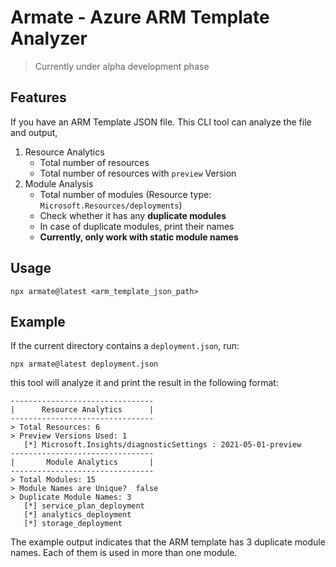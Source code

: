 # Armate - Azure ARM Template Analyzer

> Currently under alpha development phase

## Features
If you have an ARM Template JSON file. This CLI tool can analyze the file and output,
1. Resource Analytics
   - Total number of resources
   - Total number of resources with `preview` Version
2. Module Analysis
   - Total number of modules (Resource type: `Microsoft.Resources/deployments`)
   - Check whether it has any **duplicate modules**
   - In case of duplicate modules, print their names
   - **Currently, only work with static module names**

## Usage
```
npx armate@latest <arm_template_json_path>
```

## Example

If the current directory contains a `deployment.json`, run:
```
npx armate@latest deployment.json
```

 this tool will analyze it and print the result in the following format:
```
--------------------------------
|      Resource Analytics      |
--------------------------------
> Total Resources: 6
> Preview Versions Used: 1
   [*] Microsoft.Insights/diagnosticSettings : 2021-05-01-preview
--------------------------------
|       Module Analytics       |
--------------------------------
> Total Modules: 15
> Module Names are Unique?  false
> Duplicate Module Names: 3
   [*] service_plan_deployment
   [*] analytics_deployment
   [*] storage_deployment
```

The example output indicates that the ARM template has 3 duplicate module names. Each of them is used in more than one module.
